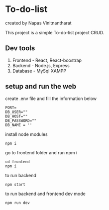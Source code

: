 # To-do-list
created by Napas Vinitnantharat 

This project is a simple To-do-list project CRUD.

## Dev tools

1. Frontend - React, React-boostrap
2. Backend - Node.js, Express
3. Database - MySql XAMPP


## setup and run the web

create .env file and fill the information below

```
PORT=
DB_USER=""
DB_HOST=""
DB_PASSWORD=""
DB_NAME = ''
```


install node modules
```
npm i 
```

go to frontend folder and run npm i 

```
cd frontend
npm i 
```
to run backend 
```
npm start
```

to run backend and frontend dev mode
```
npm run dev
```
